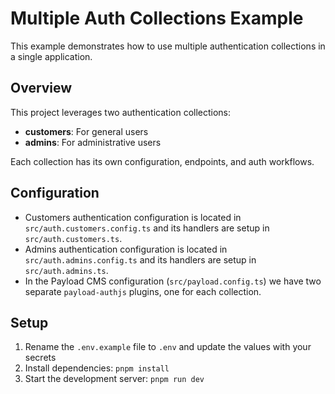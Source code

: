 # Multiple Auth Collections Example

This example demonstrates how to use multiple authentication collections in a single application.

## Overview

This project leverages two authentication collections:

- **customers**: For general users
- **admins**: For administrative users

Each collection has its own configuration, endpoints, and auth workflows.

## Configuration

- Customers authentication configuration is located in `src/auth.customers.config.ts` and its handlers are setup in `src/auth.customers.ts`.
- Admins authentication configuration is located in `src/auth.admins.config.ts` and its handlers are setup in `src/auth.admins.ts`.
- In the Payload CMS configuration (`src/payload.config.ts`) we have two separate `payload-authjs` plugins, one for each collection.

## Setup

1. Rename the `.env.example` file to `.env` and update the values with your secrets
2. Install dependencies: `pnpm install`
3. Start the development server: `pnpm run dev`
